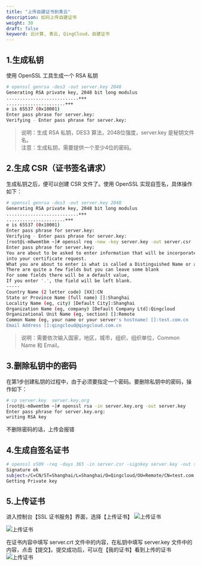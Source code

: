 ```yaml
---
title: "上传自建证书到青云"
description: 如何上传自建证书
weight: 30
draft: false
keyword: 云计算, 青云, QingCloud，自建证书
---
```



## 1.生成私钥

使用 OpenSSL 工具生成一个 RSA 私钥
```bash
# openssl genrsa -des3 -out server.key 2048
Generating RSA private key, 2048 bit long modulus
...........................+++
......................+++
e is 65537 (0x10001)
Enter pass phrase for server.key:
Verifying - Enter pass phrase for server.key:
```

>说明：生成 RSA 私钥，DES3 算法，2048位强度，server.key 是秘钥文件名。  
>注意：生成私钥，需要提供一个至少4位的密码。


## 2.生成 CSR（证书签名请求）

生成私钥之后，便可以创建 CSR 文件了。使用 OpenSSL 实现自签名，具体操作如下：
```bash
# openssl genrsa -des3 -out server.key 2048
Generating RSA private key, 2048 bit long modulus
...........................+++
......................+++
e is 65537 (0x10001)
Enter pass phrase for server.key:
Verifying - Enter pass phrase for server.key:
[root@i-m8wemtbm ~]# openssl req -new -key server.key -out server.csr
Enter pass phrase for server.key:
You are about to be asked to enter information that will be incorporated
into your certificate request.
What you are about to enter is what is called a Distinguished Name or a DN.
There are quite a few fields but you can leave some blank
For some fields there will be a default value,
If you enter '.', the field will be left blank.
-----
Country Name (2 letter code) [XX]:CN
State or Province Name (full name) []:Shanghai
Locality Name (eg, city) [Default City]:Shanghai
Organization Name (eg, company) [Default Company Ltd]:Qingcloud
Organizational Unit Name (eg, section) []:Remote
Common Name (eg, your name or your server's hostname) []:test.com.cn
Email Address []:qingcloud@qingcloud.com.cn
```
>说明：需要依次输入国家，地区，城市，组织，组织单位，Common Name 和 Email。

## 3.删除私钥中的密码

在第1步创建私钥的过程中，由于必须要指定一个密码。要删除私钥中的密码，操作如下：

```bash
# cp server.key  server.key.org
[root@i-m8wemtbm ~]# openssl rsa -in server.key.org -out server.key
Enter pass phrase for server.key.org:
writing RSA key
```

不删除密码的话，上传会报错

## 4.生成自签名证书

```bash
# openssl x509 -req -days 365 -in server.csr -signkey server.key -out server.crt
Signature ok
subject=/C=CN/ST=Shanghai/L=Shanghai/O=Qingcloud/OU=Remote/CN=test.com.cn/emailAddress=qingcloud@qingcloud.com.cn
Getting Private key
```

## 5.上传证书

进入控制台【SSL 证书服务】界面，选择【上传证书】
![上传证书](../../_images/crt_2_qingcloud_1.png)

![上传证书](../../_images/crt_2_qingcloud_2.png)

在证书内容中填写 server.crt 文件中的内容，在私钥中填写 server.key 文件中的内容，点击【提交】。提交成功后，可以在【我的证书】看到上传的证书
![上传证书](../../_images/crt_2_qingcloud_3.png)